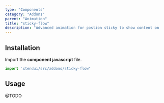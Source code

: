 ```yaml
---
type: "Components"
category: "Addons"
parent: "Animation"
title: "sticky-flow"
description: "Advanced animation for postion sticky to show content on scroll for better usability."
---
```


## Installation

Import the **component javascript** file.

```jsx
import 'xtendui/src/addons/sticky-flow'
```

## Usage

@TODO
